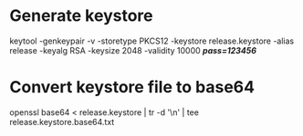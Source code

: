# Generate keystore
keytool -genkeypair -v -storetype PKCS12 -keystore release.keystore -alias release -keyalg RSA -keysize 2048 -validity 10000
___pass=123456___

# Convert keystore file to base64
openssl base64 < release.keystore  | tr -d '\n' | tee release.keystore.base64.txt

#
